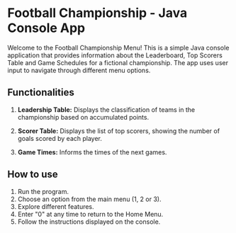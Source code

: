 # Football Championship - Java Console App

Welcome to the Football Championship Menu! This is a simple Java console application that provides information about the Leaderboard, Top Scorers Table and Game Schedules for a fictional championship. The app uses user input to navigate through different menu options.

## Functionalities

1. **Leadership Table:** Displays the classification of teams in the championship based on accumulated points.

2. **Scorer Table:** Displays the list of top scorers, showing the number of goals scored by each player.

3. **Game Times:** Informs the times of the next games.

## How to use

1. Run the program.
2. Choose an option from the main menu (1, 2 or 3).
3. Explore different features.
4. Enter "0" at any time to return to the Home Menu.
5. Follow the instructions displayed on the console.
